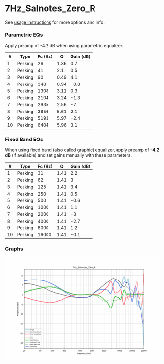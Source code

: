 # 7Hz_Salnotes_Zero_R
See [usage instructions](https://github.com/jaakkopasanen/AutoEq#usage) for more options and info.

### Parametric EQs
Apply preamp of -4.2 dB when using parametric equalizer.

|   # | Type    |   Fc (Hz) |    Q |   Gain (dB) |
|-----|---------|-----------|------|-------------|
|   1 | Peaking |        26 | 1.36 |         0.7 |
|   2 | Peaking |        41 | 2.1  |         0.5 |
|   3 | Peaking |        90 | 0.49 |         4.1 |
|   4 | Peaking |       348 | 0.94 |        -0.8 |
|   5 | Peaking |      1308 | 3.11 |         0.3 |
|   6 | Peaking |      2104 | 3.24 |        -1.3 |
|   7 | Peaking |      2935 | 2.56 |        -7   |
|   8 | Peaking |      3656 | 5.61 |         2.1 |
|   9 | Peaking |      5193 | 5.97 |        -2.4 |
|  10 | Peaking |      6404 | 5.96 |         3.1 |

### Fixed Band EQs
When using fixed band (also called graphic) equalizer, apply preamp of **-4.2 dB** (if available) and set gains manually with these parameters.

|   # | Type    |   Fc (Hz) |    Q |   Gain (dB) |
|-----|---------|-----------|------|-------------|
|   1 | Peaking |        31 | 1.41 |         2.2 |
|   2 | Peaking |        62 | 1.41 |         3   |
|   3 | Peaking |       125 | 1.41 |         3.4 |
|   4 | Peaking |       250 | 1.41 |         0.5 |
|   5 | Peaking |       500 | 1.41 |        -0.6 |
|   6 | Peaking |      1000 | 1.41 |         1.1 |
|   7 | Peaking |      2000 | 1.41 |        -3   |
|   8 | Peaking |      4000 | 1.41 |        -2.7 |
|   9 | Peaking |      8000 | 1.41 |         1.2 |
|  10 | Peaking |     16000 | 1.41 |        -0.1 |

### Graphs
![](./7Hz_Salnotes_Zero_R.png)
